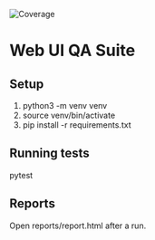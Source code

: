 ![Coverage](https://img.shields.io/badge/coverage-<PERCENTAGE>%25-brightgreen)


# Web UI QA Suite

## Setup
1. python3 -m venv venv
2. source venv/bin/activate
3. pip install -r requirements.txt

## Running tests
pytest

## Reports
Open reports/report.html after a run.
